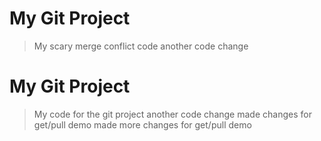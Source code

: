 # My Git Project

> My scary merge conflict code
> another code change

# My Git Project

> My code for the git project
> another code change
> made changes for get/pull demo
> made more changes for get/pull demo


